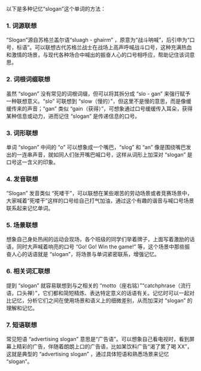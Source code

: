 以下是多种记忆“slogan”这个单词的方法：

### 1. 词源联想
“Slogan”源自苏格兰盖尔语“sluagh - ghairm” ，原意为“战斗呐喊”，后引申为“口号，标语”。可以联想古代苏格兰战士在战场上高声呼喊战斗口号，这种充满热血和激情的场景，与现代各种场合中喊出的振奋人心的口号相呼应，帮助记住该词意思。

### 2. 词根词缀联想
虽然 “slogan” 没有常见的词根词缀，但可以将其拆分成 “slo - gan” 来强行赋予一种联想意义。“slo” 可联想到 “slow（慢的）”，但这里不是慢的意思，而是像缓缓传来的声音；“gan” 类似 “gain（获得）”，可想象通过口号缓缓传入耳朵，获得某种信息或动力，进而记住 “slogan” 是传递信息的口号。

### 3. 词形联想
单词 “slogan” 中间的 “o” 可以想象成一个嘴巴，“slog” 和 “an” 像是围绕嘴巴发出的一连串声音，就如同人们张开嘴巴喊口号，这样从词形上加深对 “slogan” 是口号这一含义的印象。

### 4. 发音联想
“Slogan” 发音类似 “死喽干”，可以联想在某些艰苦的劳动场景或者竞赛场景中，大家喊着“死喽干”这样的口号给自己打气加油，通过这个有趣的谐音与喊口号场景联系起来记忆单词。

### 5. 场景联想
想象自己身处热闹的运动会现场，各个班级的同学们举着牌子，上面写着激励的话语，同时大声喊着响亮的口号 “Go! Go! Win the game!” 等，这个场景中那些振奋人心的话语就是 “slogan”，将场景与单词紧密联系，增强记忆。

### 6. 相关词汇联想
提到 “slogan” 就容易联想到与之相关的 “motto（座右铭）”“catchphrase（流行语，口头禅）”，它们都和简短精炼、表达特定意义的话语有关。记忆时可以一起对比记忆，分析它们之间在使用场景和语义上的细微差别，从而加深对 “slogan” 的理解和记忆。

### 7. 短语联想
常见短语 “advertising slogan” 意思是“广告语”。可以想象自己看电视时，看到屏幕上精彩的广告，伴随着朗朗上口的广告语，比如某饮料广告“渴了累了喝 XX”，这就是典型的 “advertising slogan” ，通过具体短语和熟悉场景来记忆 “slogan”。 